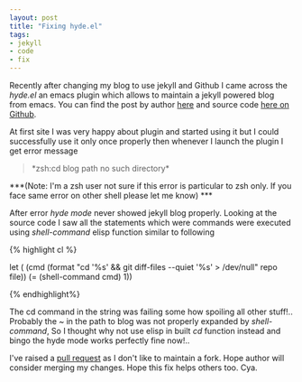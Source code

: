 ```yaml
---
layout: post
title: "Fixing hyde.el"
tags:
- jekyll
- code
- fix
---
```


Recently after changing my blog to use jekyll and Github I came across the
*hyde.el* an emacs plugin which allows to maintain a jekyll powered blog from
emacs. You can find the post by author [here](http://nibrahim.net.in/2010/11/11/hyde_%3A_an_emacs_mode_for_jekyll_blogs.html)
and source code [here on Github](https://github.com/nibrahim/Hyde).

At first site I was very happy about plugin and started using it but I could successfully
use it only once properly then whenever I launch the plugin I get error message

<blockquote>*zsh:cd blog path no such directory*</blockquote>

***(Note: I'm a zsh user not sure if this error is particular to zsh only. If you face 
same error on other shell please let me know) ***

After error *hyde mode* never showed jekyll blog properly. Looking at the source code
I saw all the statements which were commands were executed using *shell-command* elisp
function similar to following

{% highlight cl %}

let (
(cmd (format "cd '%s' && git diff-files --quiet '%s' > /dev/null" repo file))
(= (shell-command cmd) 1))

{% endhighlight%}

The cd command in the string was failing some how spoiling all other stuff!.. Probably the *~* in 
the path to blog was not properly expanded by *shell-command*, So I thought why not use elisp in
built *cd* function instead and bingo the hyde mode works perfectly fine now!.. 

I've raised a [pull request](https://github.com/nibrahim/Hyde/pull/5) as I don't like to maintain
a fork. Hope author will consider merging my changes. Hope this fix helps others too. Cya.

